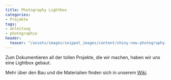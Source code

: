 ```yaml
---
title: Photography Lightbox
categories:
- Projekte
tags:
- anleitung
- photographie
header:
  teaser: "/assets/images/snippet_images/content/shiny-new-photography-lightbox_2.jpeg"
---
```


Zum Dokumentieren all der tollen Projekte, die wir machen, haben wir uns eine Lightbox gebaut.

Mehr über den Bau und die Materialien finden sich in unserem [Wiki](http://wiki.starship-factory.ch/Equipment/Lightbox/ "http://wiki.starship-factory.ch/Equipment/Lightbox.html").
